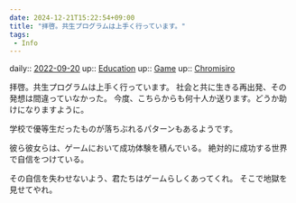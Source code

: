 ```yaml
---
date: 2024-12-21T15:22:54+09:00
title: "拝啓。共生プログラムは上手く行っています。"
tags:
 - Info
---
```


daily:: [2022-09-20](Daily_Note/2022-09-20.md)
up:: [Education](Bar/Novel/Topics/Education.md)
up:: [Game](Bar/Novel/Topics/Game.md)
up:: [Chromisiro](Bar/Novel/Nacaria/Chromisiro.md)

拝啓。共生プログラムは上手く行っています。
社会と共に生きる再出発、その発想は間違っていなかった。
今度、こちらからも何十人か送ります。どうか助けになりますように。

学校で優等生だったものが落ちぶれるパターンもあるようです。

彼ら彼女らは、ゲームにおいて成功体験を積んでいる。
絶対的に成功する世界で自信をつけている。

その自信を失わせないよう、君たちはゲームらしくあってくれ。
そこで地獄を見せてやれ。

